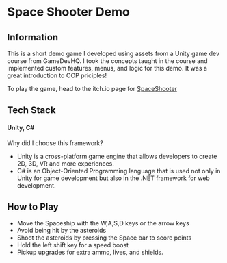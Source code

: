 # Space Shooter Demo

## Information

This is a short demo game I developed using assets from a Unity game dev course from GameDevHQ. I took the concepts taught in the course and implemented custom features, menus, and logic for this demo. It was a great introduction to OOP priciples!

To play the game, head to the itch.io page for [SpaceShooter](https://jess-daniel.itch.io/space-shooter-demo)

## Tech Stack

#### Unity, C#

Why did I choose this framework?

- Unity is a cross-platform game engine that allows developers to create 2D, 3D, VR and more experiences.
- C# is an Object-Oriented Programming language that is used not only in Unity for game development but also in the .NET framework for web development.

## How to Play

- Move the Spaceship with the W,A,S,D keys or the arrow keys
- Avoid being hit by the asteroids
- Shoot the asteroids by pressing the Space bar to score points
- Hold the left shift key for a speed boost
- Pickup upgrades for extra ammo, lives, and shields.
